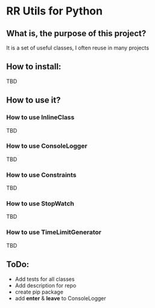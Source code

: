 # RR Utils for Python

## What is, the purpose of this project?
It is a set of useful classes, I often reuse in many projects

## How to install:
TBD


## How to use it?
### How to use InlineClass
TBD

### How to use ConsoleLogger
TBD


### How to use Constraints
TBD

### How to use StopWatch
TBD

### How to use TimeLimitGenerator
TBD


## ToDo:
* Add tests for all classes
* Add description for repo
* create pip package
* add __enter__ & __leave__ to ConsoleLogger


